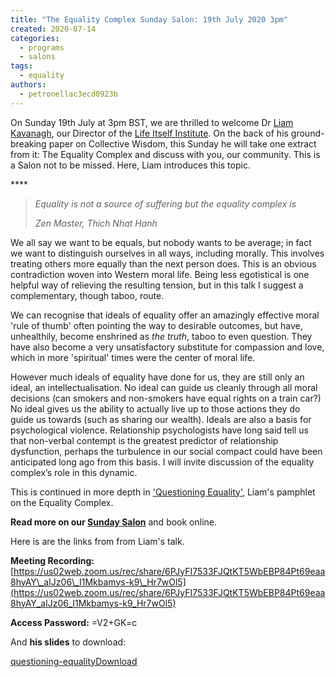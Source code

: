 ```yaml
---
title: "The Equality Complex Sunday Salon: 19th July 2020 3pm"
created: 2020-07-14
categories: 
  - programs
  - salons
tags: 
  - equality
authors: 
  - petronellac3ecd0923b
---
```


On Sunday 19th July at 3pm BST, we are thrilled to welcome Dr [Liam Kavanagh](https://lifeitself.org/people/), our Director of the [Life Itself Institute](https://lifeitself.org/institute/). On the back of his ground-breaking paper on Collective Wisdom, this Sunday he will take one extract from it: The Equality Complex and discuss with you, our community. This is a Salon not to be missed. Here, Liam introduces this topic.

\*\*\*\*

> _Equality is not a source of suffering but the equality complex is_
> 
> _Zen Master, Thich Nhat Hanh_

We all say we want to be equals, but nobody wants to be average; in fact we want to distinguish ourselves in all ways, including morally. This involves treating others more equally than the next person does. This is an obvious contradiction woven into Western moral life. Being less egotistical is one helpful way of relieving the resulting tension, but in this talk I suggest a complementary, though taboo, route.

We can recognise that ideals of equality offer an amazingly effective moral 'rule of thumb' often pointing the way to desirable outcomes, but have, unhealthily, become enshrined as _the truth_, taboo to even question. They have also become a very unsatisfactory substitute for compassion and love, which in more 'spiritual' times were the center of moral life.

However much ideals of equality have done for us, they are still only an ideal, an intellectualisation. No ideal can guide us cleanly through all moral decisions (can smokers and non-smokers have equal rights on a train car?) No ideal gives us the ability to actually live up to those actions they do guide us towards (such as sharing our wealth). Ideals are also a basis for psychological violence. Relationship psychologists have long said tell us that non-verbal contempt is the greatest predictor of relationship dysfunction, perhaps the turbulence in our social compact could have been anticipated long ago from this basis. I will invite discussion of the equality complex’s role in this dynamic.

This is continued in more depth in ['Questioning Equality'](https://docs.google.com/document/d/1_-J79liQyjguzxkjF5kWRVEJr4DpiAe-jgtifH1Vj4Y/edit#), Liam's pamphlet on the Equality Complex.

**Read more on our [Sunday Salon](https://lifeitself.org/sunday-salon/)** and book online.

Here is are the links from from Liam's talk.

**Meeting Recording:**  
[https://us02web.zoom.us/rec/share/6PJyFI7533FJQtKT5WbEBP84Pt69eaa8hyAY\_aIJz06\_I1Mkbamys-k9\_Hr7wOl5](https://us02web.zoom.us/rec/share/6PJyFI7533FJQtKT5WbEBP84Pt69eaa8hyAY_aIJz06_I1Mkbamys-k9_Hr7wOl5)

**Access Password:** =V2+GK=c

And **his slides** to download:

[questioning-equality](assets/questioning-equality.pdf)[Download](assets/questioning-equality.pdf)
